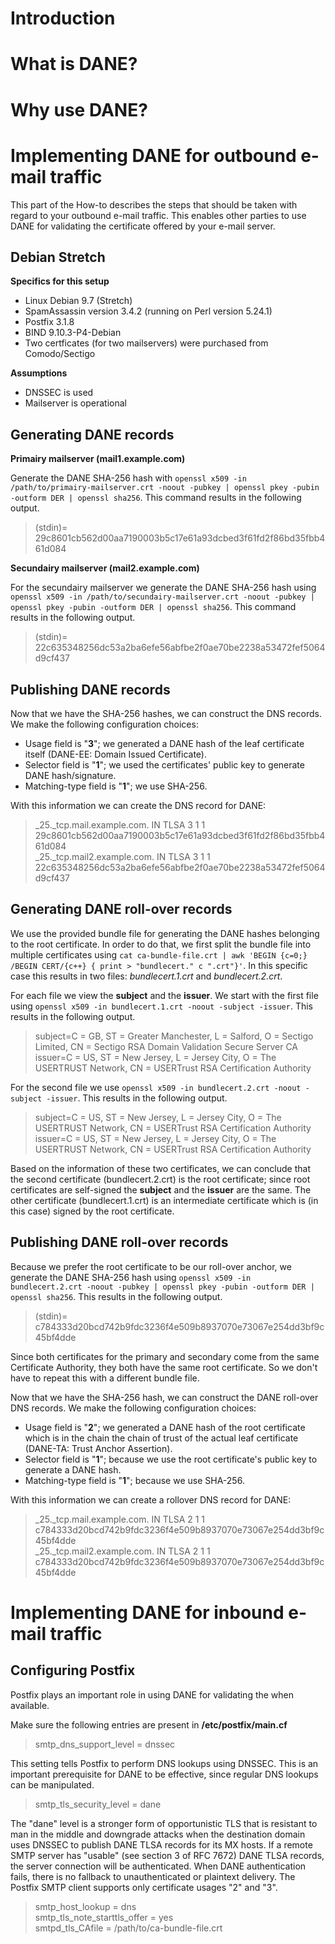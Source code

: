 # Introduction

# What is DANE?

# Why use DANE?

# Implementing DANE for outbound e-mail traffic
This part of the How-to describes the steps that should be taken with regard to your outbound e-mail traffic. This enables other parties to use DANE for validating the certificate offered by your e-mail server. 

## Debian Stretch
**Specifics for this setup**
* Linux Debian 9.7 (Stretch) 
* SpamAssassin version 3.4.2 (running on Perl version 5.24.1)
* Postfix 3.1.8
* BIND 9.10.3-P4-Debian
* Two certficates (for two mailservers) were purchased from Comodo/Sectigo

**Assumptions**
* DNSSEC is used
* Mailserver is operational

## Generating DANE records
**Primairy mailserver (mail1.example.com)**

Generate the DANE SHA-256 hash with `openssl x509 -in /path/to/primairy-mailserver.crt -noout -pubkey | openssl pkey -pubin -outform DER | openssl sha256`. This command results in the following output. 
> (stdin)= 29c8601cb562d00aa7190003b5c17e61a93dcbed3f61fd2f86bd35fbb461d084

**Secundairy mailserver (mail2.example.com)**

For the secundairy mailserver we generate the DANE SHA-256 hash using 
`openssl x509 -in /path/to/secundairy-mailserver.crt -noout -pubkey | openssl pkey -pubin -outform DER | openssl sha256`. This command results in the following output. 
> (stdin)= 22c635348256dc53a2ba6efe56abfbe2f0ae70be2238a53472fef5064d9cf437

## Publishing DANE records
Now that we have the SHA-256 hashes, we can construct the DNS records. We make the following configuration choices:
* Usage field is "**3**"; we generated a DANE hash of the leaf certificate itself (DANE-EE: Domain Issued Certificate).
* Selector field is "**1**"; we used the certificates' public key to generate DANE hash/signature.
* Matching-type field is "**1**"; we use SHA-256.

With this information we can create the DNS record for DANE:

> _25._tcp.mail.example.com. IN TLSA 3 1 1 29c8601cb562d00aa7190003b5c17e61a93dcbed3f61fd2f86bd35fbb461d084  
> _25._tcp.mail2.example.com. IN TLSA 3 1 1 22c635348256dc53a2ba6efe56abfbe2f0ae70be2238a53472fef5064d9cf437

## Generating DANE roll-over records
We use the provided bundle file for generating the DANE hashes belonging to the root certificate. In order to do that, we first split the bundle file into multiple certificates using `cat ca-bundle-file.crt | awk 'BEGIN {c=0;} /BEGIN CERT/{c++} { print > "bundlecert." c ".crt"}'`. In this specific case this results in two files: _bundlecert.1.crt_ and _bundlecert.2.crt_.

For each file we view the **subject** and the **issuer**. We start with the first file using `openssl x509 -in bundlecert.1.crt -noout -subject -issuer`. This results in the following output.

> subject=C = GB, ST = Greater Manchester, L = Salford, O = Sectigo Limited, CN = Sectigo RSA Domain Validation Secure Server CA  
> issuer=C = US, ST = New Jersey, L = Jersey City, O = The USERTRUST Network, CN = USERTrust RSA Certification Authority

For the second file we use `openssl x509 -in bundlecert.2.crt -noout -subject -issuer`. This results in the following output.
> subject=C = US, ST = New Jersey, L = Jersey City, O = The USERTRUST Network, CN = USERTrust RSA Certification Authority  
> issuer=C = US, ST = New Jersey, L = Jersey City, O = The USERTRUST Network, CN = USERTrust RSA Certification Authority

Based on the information of these two certificates, we can conclude that the second certificate (bundlecert.2.crt) is the root certificate; since root certificates are self-signed the **subject** and the **issuer** are the same. The other certificate (bundlecert.1.crt) is an intermediate certificate which is (in this case) signed by the root certificate. 

## Publishing DANE roll-over records
Because we prefer the root certificate to be our roll-over anchor, we generate the DANE SHA-256 hash using `openssl x509 -in bundlecert.2.crt -noout -pubkey | openssl pkey -pubin -outform DER | openssl sha256`. This results in the following output.

> (stdin)= c784333d20bcd742b9fdc3236f4e509b8937070e73067e254dd3bf9c45bf4dde

Since both certificates for the primary and secondary come from the same Certificate Authority, they both have the same root certificate. So we don't have to repeat this with a different bundle file.

Now that we have the SHA-256 hash, we can construct the DANE roll-over DNS records. We make the following configuration choices:
* Usage field is "**2**"; we generated a DANE hash of the root certificate which is in the chain the chain of trust of the actual leaf certificate (DANE-TA: Trust Anchor Assertion). 
* Selector field is "**1**"; because we use the root certificate's public key to generate a DANE hash.
* Matching-type field is "**1**"; because we use SHA-256.

With this information we can create a rollover DNS record for DANE:
> _25._tcp.mail.example.com. IN TLSA 2 1 1 c784333d20bcd742b9fdc3236f4e509b8937070e73067e254dd3bf9c45bf4dde  
> _25._tcp.mail2.example.com. IN TLSA 2 1 1 c784333d20bcd742b9fdc3236f4e509b8937070e73067e254dd3bf9c45bf4dde

# Implementing DANE for inbound e-mail traffic

## Configuring Postfix
Postfix plays an important role in using DANE for validating the when available.

Make sure the following entries are present in **/etc/postfix/main.cf**
> smtp_dns_support_level = dnssec  

This setting tells Postfix to perform DNS lookups using DNSSEC. This is an important prerequisite for DANE to be effective, since regular DNS lookups can be manipulated.  

> smtp_tls_security_level = dane  

The "dane" level is a stronger form of opportunistic TLS that is resistant to man in the middle and downgrade attacks when the destination domain uses DNSSEC to publish DANE TLSA records for its MX hosts. If a remote SMTP server has "usable" (see section 3 of RFC 7672) DANE TLSA records, the server connection will be authenticated. When DANE authentication fails, there is no fallback to unauthenticated or plaintext delivery. 
The Postfix SMTP client supports only certificate usages "2" and "3".

> smtp_host_lookup = dns  
> smtp_tls_note_starttls_offer = yes  
> smtpd_tls_CAfile = /path/to/ca-bundle-file.crt  
